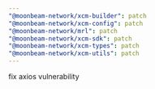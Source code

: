 ```yaml
---
"@moonbeam-network/xcm-builder": patch
"@moonbeam-network/xcm-config": patch
"@moonbeam-network/mrl": patch
"@moonbeam-network/xcm-sdk": patch
"@moonbeam-network/xcm-types": patch
"@moonbeam-network/xcm-utils": patch
---
```


fix axios vulnerability
